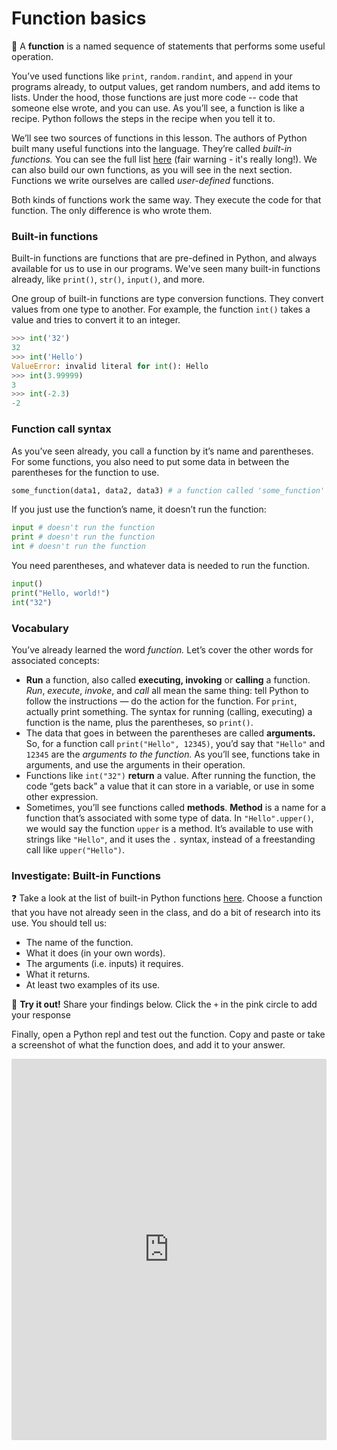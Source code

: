 # Function basics

<aside>

📗 A **function** is a named sequence of statements that performs some useful operation.

</aside>

You’ve used functions like `print`, `random.randint`, and `append` in your programs already, to output values, get random numbers, and add items to lists. Under the hood, those functions are just more code -- code that someone else wrote, and you can use. As you’ll see, a function is like a recipe. Python follows the steps in the recipe when you tell it to.

We’ll see two sources of functions in this lesson. The authors of Python built many useful functions into the language. They’re called *built-in functions.* You can see the full list [here](https://docs.python.org/3/library/functions.html) (fair warning - it's really long!). We can also build our own functions, as you will see in the next section. Functions we write ourselves are called _user-defined_ functions.

Both kinds of functions work the same way. They execute the code for that function. The only difference is who wrote them.

### Built-in functions

Built-in functions are functions that are pre-defined in Python, and always available for us to use in our programs. We've seen many built-in functions already, like `print()`, `str()`, `input()`, and more.

One group of built-in functions are type conversion functions. They convert values from one type to another. For example, the function `int()`  takes a value and tries to convert it to an integer.

```python
>>> int('32')
32
>>> int('Hello')
ValueError: invalid literal for int(): Hello
>>> int(3.99999)
3
>>> int(-2.3)
-2
```

### Function call syntax

As you’ve seen already, you call a function by it’s name and parentheses. For some functions, you also need to put some data in between the parentheses for the function to use.

```python
some_function(data1, data2, data3) # a function called 'some_function' that takes in three pieces of data
```

If you just use the function’s name, it doesn’t run the function:

```python
input # doesn't run the function
print # doesn't run the function
int # doesn't run the function
```

You need parentheses, and whatever data is needed to run the function.

```python
input()
print("Hello, world!")
int("32")
```

### Vocabulary

You’ve already learned the word *function.* Let’s cover the other words for associated concepts:

- **Run** a function, also called **executing, invoking** or **calling** a function. *Run*, *execute*, *invoke*, and *call* all mean the same thing: tell Python to follow the instructions — do the action for the function. For `print`, actually print something. The syntax for running (calling, executing) a function is the name, plus the parentheses, so `print()`.
- The data that goes in between the parentheses are called **arguments.** So, for a function call `print("Hello", 12345)`, you’d say that `"Hello"` and `12345` are the *arguments to the function.* As you’ll see, functions take in arguments, and use the arguments in their operation.
- Functions like `int("32")` **return** a value. After running the function, the code “gets back” a value that it can store in a variable, or use in some other expression.
- Sometimes, you’ll see functions called  **methods**. **Method** is a name for a function that’s associated with some type of data. In `"Hello".upper()`, we would say the function `upper` is a method. It’s available to use with strings like  `"Hello"`, and it uses the `.` syntax, instead of a freestanding call like `upper("Hello")`.

### Investigate: Built-in Functions

<aside>

❓ Take a look at the list of built-in Python functions [here](https://docs.python.org/3/library/functions.html). Choose a function that you have not already seen in the class, and do a bit of research into its use. You should tell us:

- The name of the function.
- What it does (in your own words).
- The arguments (i.e. inputs) it requires.
- What it returns.
- At least two examples of its use.

🧪 **Try it out!**
Share your findings below. Click the `+` in the pink circle to add your response

Finally, open a Python repl and test out the function. Copy and paste or take a screenshot of what the function does, and add it to your answer.
</aside>

<div style="border:1px solid rgba(0,0,0,0.1);border-radius:2px;box-sizing:border-box;overflow:hidden;position:relative;width:100%;background:#F4F4F4"><iframe src="https://padlet.com/embed/wvz0a2bij7sqvfgl" frameborder="0" allow="camera;microphone;geolocation" style="width:100%;height:608px;display:block;padding:0;margin:0"></iframe></div>

